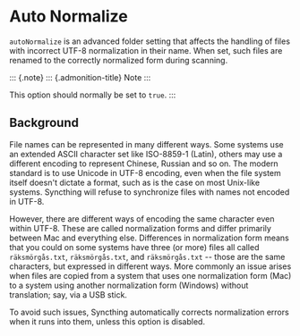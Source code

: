 # Auto Normalize

`autoNormalize` is an advanced folder setting that affects the handling of files with incorrect UTF-8 normalization in their name. When set, such files are renamed to the correctly normalized form during scanning.

::: {.note} ::: {.admonition-title} Note :::

This option should normally be set to `true`. :::

## Background

File names can be represented in many different ways. Some systems use an extended ASCII character set like ISO-8859-1 \(Latin\), others may use a different encoding to represent Chinese, Russian and so on. The modern standard is to use Unicode in UTF-8 encoding, even when the file system itself doesn\'t dictate a format, such as is the case on most Unix-like systems. Syncthing will refuse to synchronize files with names not encoded in UTF-8.

However, there are different ways of encoding the same character even within UTF-8. These are called normalization forms and differ primarily between Mac and everything else. Differences in normalization form means that you could on some systems have three \(or more\) files all called `räksmörgås.txt`, `räksmörgås.txt`, and `räksmörgås.txt` -- those are the same characters, but expressed in different ways. More commonly an issue arises when files are copied from a system that uses one normalization form \(Mac\) to a system using another normalization form \(Windows\) without translation; say, via a USB stick.

To avoid such issues, Syncthing automatically corrects normalization errors when it runs into them, unless this option is disabled.

